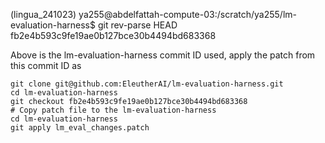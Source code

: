 

(lingua_241023) ya255@abdelfattah-compute-03:/scratch/ya255/lm-evaluation-harness$ git rev-parse HEAD
fb2e4b593c9fe19ae0b127bce30b4494bd683368

Above is the lm-evaluation-harness commit ID used, apply the patch from this commit ID as

```
git clone git@github.com:EleutherAI/lm-evaluation-harness.git
cd lm-evaluation-harness
git checkout fb2e4b593c9fe19ae0b127bce30b4494bd683368
# Copy patch file to the lm-evaluation-harness
cd lm-evaluation-harness
git apply lm_eval_changes.patch
```